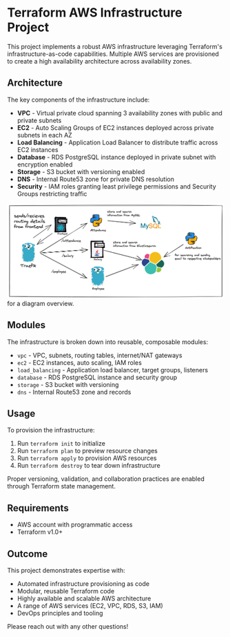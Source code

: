 # Terraform AWS Infrastructure Project

This project implements a robust AWS infrastructure leveraging Terraform's infrastructure-as-code capabilities. Multiple AWS services are provisioned to create a high availability architecture across availability zones.

## Architecture

The key components of the infrastructure include:

- **VPC** - Virtual private cloud spanning 3 availability zones with public and private subnets
- **EC2** - Auto Scaling Groups of EC2 instances deployed across private subnets in each AZ
- **Load Balancing** - Application Load Balancer to distribute traffic across EC2 instances
- **Database** - RDS PostgreSQL instance deployed in private subnet with encryption enabled
- **Storage** - S3 bucket with versioning enabled
- **DNS** - Internal Route53 zone for private DNS resolution
- **Security** - IAM roles granting least privilege permissions and Security Groups restricting traffic

![Architecture](./Architecture.png) for a diagram overview.

## Modules

The infrastructure is broken down into reusable, composable modules:

- `vpc` - VPC, subnets, routing tables, internet/NAT gateways
- `ec2` - EC2 instances, auto scaling, IAM roles
- `load_balancing` - Application load balancer, target groups, listeners
- `database` - RDS PostgreSQL instance and security group
- `storage` - S3 bucket with versioning
- `dns` - Internal Route53 zone and records

## Usage

To provision the infrastructure:

1. Run `terraform init` to initialize
2. Run `terraform plan` to preview resource changes
3. Run `terraform apply` to provision AWS resources
4. Run `terraform destroy` to tear down infrastructure

Proper versioning, validation, and collaboration practices are enabled through Terraform state management.

## Requirements

- AWS account with programmatic access
- Terraform v1.0+

## Outcome

This project demonstrates expertise with:

- Automated infrastructure provisioning as code
- Modular, reusable Terraform code
- Highly available and scalable AWS architecture
- A range of AWS services (EC2, VPC, RDS, S3, IAM)
- DevOps principles and tooling

Please reach out with any other questions!
